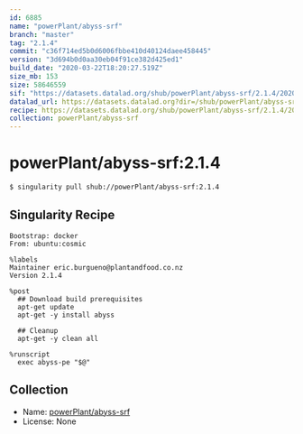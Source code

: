 ```yaml
---
id: 6885
name: "powerPlant/abyss-srf"
branch: "master"
tag: "2.1.4"
commit: "c36f714ed5b0d6006fbbe410d40124daee458445"
version: "3d694b0d0aa30eb04f91ce382d425ed1"
build_date: "2020-03-22T18:20:27.519Z"
size_mb: 153
size: 58646559
sif: "https://datasets.datalad.org/shub/powerPlant/abyss-srf/2.1.4/2020-03-22-c36f714e-3d694b0d/3d694b0d0aa30eb04f91ce382d425ed1.simg"
datalad_url: https://datasets.datalad.org?dir=/shub/powerPlant/abyss-srf/2.1.4/2020-03-22-c36f714e-3d694b0d/
recipe: https://datasets.datalad.org/shub/powerPlant/abyss-srf/2.1.4/2020-03-22-c36f714e-3d694b0d/Singularity
collection: powerPlant/abyss-srf
---
```


# powerPlant/abyss-srf:2.1.4

```bash
$ singularity pull shub://powerPlant/abyss-srf:2.1.4
```

## Singularity Recipe

```singularity
Bootstrap: docker
From: ubuntu:cosmic

%labels
Maintainer eric.burgueno@plantandfood.co.nz
Version 2.1.4

%post
  ## Download build prerequisites
  apt-get update
  apt-get -y install abyss
  
  ## Cleanup
  apt-get -y clean all

%runscript
  exec abyss-pe "$@"
```

## Collection

 - Name: [powerPlant/abyss-srf](https://github.com/powerPlant/abyss-srf)
 - License: None


